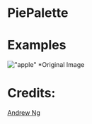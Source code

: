 # PiePalette

# Examples
!["apple"](images/apple)
*Original Image
# Credits:
[Andrew Ng](notes/notes.pdf)

